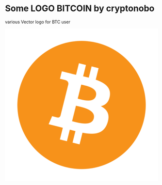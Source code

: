 # Some LOGO BITCOIN by cryptonobo
  various Vector logo for BTC user

![bitcoin](https://github.com/cryptonobo/Some-LOGO-/blob/master/Bitcoin.png)
